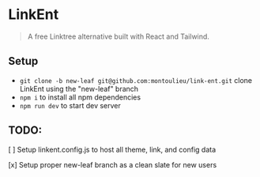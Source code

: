 # LinkEnt

> A free Linktree alternative built with React and Tailwind.

## Setup
- `git clone -b new-leaf git@github.com:montoulieu/link-ent.git` clone LinkEnt using the "new-leaf" branch
- `npm i` to install all npm dependencies
- `npm run dev` to start dev server

## TODO:

[ ] Setup linkent.config.js to host all theme, link, and config data

[x] Setup proper new-leaf branch as a clean slate for new users
